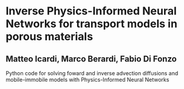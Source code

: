 # Inverse Physics-Informed Neural Networks for transport models in porous materials
## Matteo Icardi, Marco Berardi, Fabio Di Fonzo

Python code for solving foward and inverse advection diffusions and mobile-immobile models with Physics-Informed Neural Networks
